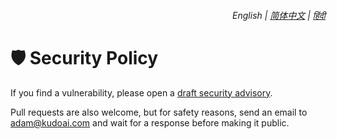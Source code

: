 <div align="right">
    <h6>
        <picture>
            <source type="image/svg+xml" media="(prefers-color-scheme: dark)" srcset="https://media.chatgptwidescreen.com/images/icons/earth/white/icon32.svg?latest">
            <img height=14 src="https://media.chatgptwidescreen.com/images/icons/earth/black/icon32.svg?latest">
        </picture>
        &nbsp;English |
        <a href="docs/zh-cn/SECURITY.md">简体中文</a> |
        <a href="docs/hi/SECURITY.md">हिंदी</a>
    </h6>
</div>

# 🛡️ Security Policy

If you find a vulnerability, please open a [draft security advisory](https://github.chatgptwidescreen.com/security/advisories/new).

Pull requests are also welcome, but for safety reasons, send an email to <adam@kudoai.com> and wait for a response before making it public.
